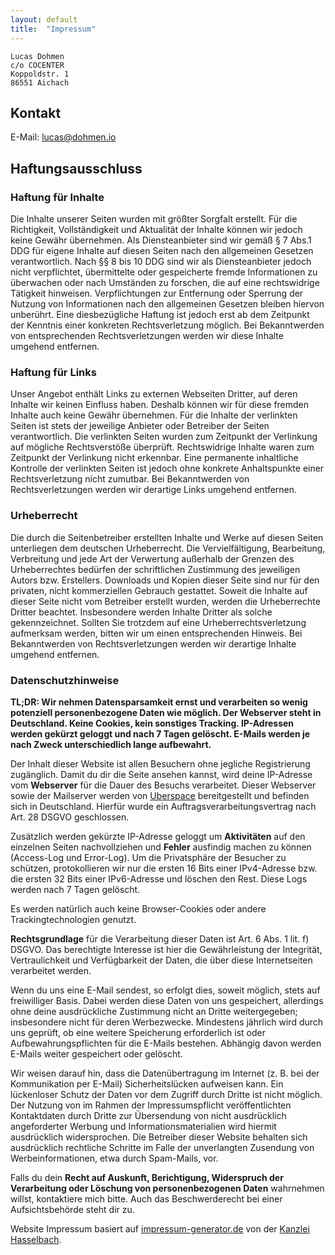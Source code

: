 ```yaml
---
layout: default
title:  "Impressum"
---
```


~~~
Lucas Dohmen
c/o COCENTER
Koppoldstr. 1
86551 Aichach
~~~

## Kontakt

E-Mail: lucas@dohmen.io

## Haftungsausschluss

### Haftung für Inhalte

Die Inhalte unserer Seiten wurden mit größter Sorgfalt erstellt.
Für die Richtigkeit, Vollständigkeit und Aktualität der Inhalte
können wir jedoch keine Gewähr übernehmen. Als Diensteanbieter sind
wir gemäß § 7 Abs.1 DDG für eigene Inhalte auf diesen Seiten nach
den allgemeinen Gesetzen verantwortlich. Nach §§ 8 bis 10 DDG sind
wir als Diensteanbieter jedoch nicht verpflichtet, übermittelte
oder gespeicherte fremde Informationen zu überwachen oder nach
Umständen zu forschen, die auf eine rechtswidrige Tätigkeit
hinweisen. Verpflichtungen zur Entfernung oder Sperrung der Nutzung
von Informationen nach den allgemeinen Gesetzen bleiben hiervon
unberührt. Eine diesbezügliche Haftung ist jedoch erst ab dem
Zeitpunkt der Kenntnis einer konkreten Rechtsverletzung möglich.
Bei Bekanntwerden von entsprechenden Rechtsverletzungen werden wir
diese Inhalte umgehend entfernen.

### Haftung für Links

Unser Angebot enthält Links zu externen Webseiten Dritter, auf
deren Inhalte wir keinen Einfluss haben. Deshalb können wir für
diese fremden Inhalte auch keine Gewähr übernehmen. Für die Inhalte
der verlinkten Seiten ist stets der jeweilige Anbieter oder
Betreiber der Seiten verantwortlich. Die verlinkten Seiten wurden
zum Zeitpunkt der Verlinkung auf mögliche Rechtsverstöße überprüft.
Rechtswidrige Inhalte waren zum Zeitpunkt der Verlinkung nicht
erkennbar. Eine permanente inhaltliche Kontrolle der verlinkten
Seiten ist jedoch ohne konkrete Anhaltspunkte einer
Rechtsverletzung nicht zumutbar. Bei Bekanntwerden von
Rechtsverletzungen werden wir derartige Links umgehend entfernen.

### Urheberrecht

Die durch die Seitenbetreiber erstellten Inhalte und Werke auf
diesen Seiten unterliegen dem deutschen Urheberrecht. Die
Vervielfältigung, Bearbeitung, Verbreitung und jede Art der
Verwertung außerhalb der Grenzen des Urheberrechtes bedürfen der
schriftlichen Zustimmung des jeweiligen Autors bzw. Erstellers.
Downloads und Kopien dieser Seite sind nur für den privaten, nicht
kommerziellen Gebrauch gestattet. Soweit die Inhalte auf dieser
Seite nicht vom Betreiber erstellt wurden, werden die Urheberrechte
Dritter beachtet. Insbesondere werden Inhalte Dritter als solche
gekennzeichnet. Sollten Sie trotzdem auf eine
Urheberrechtsverletzung aufmerksam werden, bitten wir um einen
entsprechenden Hinweis. Bei Bekanntwerden von Rechtsverletzungen
werden wir derartige Inhalte umgehend entfernen.

### Datenschutzhinweise

**TL;DR: Wir nehmen Datensparsamkeit ernst und verarbeiten so wenig potenziell personenbezogene
Daten wie möglich. Der Webserver steht in Deutschland. Keine Cookies, kein sonstiges Tracking.
IP-Adressen werden gekürzt geloggt und nach 7 Tagen gelöscht. E-Mails werden je nach Zweck
unterschiedlich lange aufbewahrt.**

Der Inhalt dieser Website ist allen Besuchern ohne jegliche Registrierung zugänglich. Damit du dir
die Seite ansehen kannst, wird deine IP-Adresse vom **Webserver** für die Dauer des Besuchs
verarbeitet. Dieser Webserver sowie der Mailserver werden von [Uberspace](https://uberspace.de)
bereitgestellt und befinden sich in Deutschland. Hierfür wurde ein Auftragsverarbeitungsvertrag nach
Art. 28 DSGVO geschlossen.

Zusätzlich werden gekürzte IP-Adresse geloggt um **Aktivitäten** auf den einzelnen Seiten
nachvollziehen und **Fehler** ausfindig machen zu können (Access-Log und Error-Log). Um die
Privatsphäre der Besucher zu schützen, protokollieren wir nur die ersten 16 Bits einer IPv4-Adresse
bzw. die ersten 32 Bits einer IPv6-Adresse und löschen den Rest. Diese Logs werden nach 7 Tagen
gelöscht.

Es werden natürlich auch keine Browser-Cookies oder andere Trackingtechnologien genutzt.

**Rechtsgrundlage** für die Verarbeitung dieser Daten ist Art. 6 Abs. 1 lit. f) DSGVO. Das
berechtigte Interesse ist hier die  Gewährleistung der Integrität, Vertraulichkeit und Verfügbarkeit
der Daten, die über diese Internetseiten verarbeitet werden.

Wenn du uns eine E-Mail sendest, so erfolgt dies, soweit möglich, stets auf freiwilliger Basis.
Dabei werden diese Daten von uns gespeichert, allerdings ohne deine ausdrückliche Zustimmung nicht
an Dritte weitergegeben; insbesondere nicht für deren Werbezwecke. Mindestens jährlich wird durch
uns geprüft, ob eine weitere Speicherung erforderlich ist oder Aufbewahrungspflichten für die
E-Mails bestehen. Abhängig davon werden E-Mails weiter gespeichert oder gelöscht.

Wir weisen darauf hin, dass die Datenübertragung im Internet (z. B. bei der Kommunikation per
E-Mail) Sicherheitslücken aufweisen kann. Ein lückenloser Schutz der Daten vor dem Zugriff durch
Dritte ist nicht möglich. Der Nutzung von im Rahmen der Impressumspflicht veröffentlichten
Kontaktdaten durch Dritte zur Übersendung von nicht ausdrücklich angeforderter Werbung und
Informationsmaterialien wird hiermit ausdrücklich widersprochen. Die Betreiber dieser Website
behalten sich ausdrücklich rechtliche Schritte im Falle der unverlangten Zusendung von
Werbeinformationen, etwa durch Spam-Mails, vor.

Falls du dein **Recht auf Auskunft, Berichtigung, Widerspruch der Verarbeitung oder Löschung von
personenbezogenen Daten** wahrnehmen willst, kontaktiere mich bitte. Auch das Beschwerderecht bei
einer Aufsichtsbehörde steht dir zu.

Website Impressum basiert auf [impressum-generator.de](https://www.impressum-generator.de) von der [Kanzlei Hasselbach](https://www.kanzlei-hasselbach.de).

